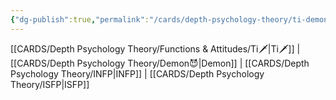 ```yaml
---
{"dg-publish":true,"permalink":"/cards/depth-psychology-theory/ti-demon/","created":"2023-01-05T15:02:54.375+01:00","updated":"2023-04-23T14:05:30.971+02:00"}
---
```


[[CARDS/Depth Psychology Theory/Functions & Attitudes/Ti🗡️\|Ti🗡️]] | [[CARDS/Depth Psychology Theory/Demon😈\|Demon]] | [[CARDS/Depth Psychology Theory/INFP\|INFP]] | [[CARDS/Depth Psychology Theory/ISFP\|ISFP]]
